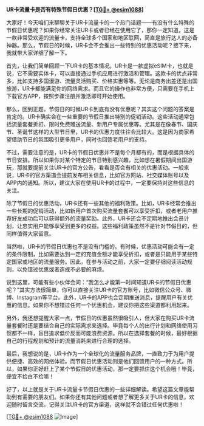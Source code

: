 **UR卡流量卡是否有特殊节假日优惠？[[TG💪+ @esim1088](https://t.me/s/esim1088)]**

大家好！今天咱们来聊聊关于UR卡流量卡的一个热门话题——有没有什么特殊的节假日优惠呢？如果你经常关注UR卡或者已经在使用它了，那你一定知道，这是一款非常受欢迎的流量卡，支持全球多个国家和地区联网，简直是旅行达人的必备神器。那么，节假日的时候，UR卡会不会推出一些特别的优惠活动呢？接下来，我就带大家详细了解一下。

首先，让我们简单回顾一下UR卡的基本情况。UR卡是一款虚拟eSIM卡，也就是说，它不需要实体卡，可以直接通过手机应用进行激活和管理。这款卡的优点非常多，比如支持多国漫游、流量灵活购买、价格实惠等等。无论是商务出差还是出国旅游，UR卡都能满足你的网络需求。而且它的操作也非常方便，只需要在手机上下载官方APP，按照步骤注册并激活即可开始使用。

那么，回到正题，节假日的时候UR卡到底有没有优惠呢？其实这个问题的答案是肯定的。UR卡确实会在一些重要的节假日推出特别的促销活动。这些活动通常包括流量套餐折扣、限时免费赠送流量、新用户专属优惠等。尤其是在像春节、国庆节、圣诞节这样的大型节日里，UR卡的优惠力度往往会比较大。这是因为商家希望借助节日的氛围吸引更多用户，同时也回馈老用户的支持。

不过，需要注意的是，UR卡的节假日优惠并不是每个月都有的，而是根据具体的节日安排。所以如果你对某个特定的节日特别感兴趣，比如想在暑假期间出国游玩，那就要提前关注UR卡的官方公告，看看是否会有相关的优惠活动。一般来说，UR卡的官方渠道会提前发布相关信息，比如官方网站、社交媒体账号以及APP内的通知。所以，建议大家在使用UR卡的过程中，一定要保持对这些信息的关注。

除了节假日的优惠活动，UR卡还有一些其他的福利政策。比如，UR卡经常会推出一些长期的促销活动，比如新用户首次购买流量套餐可以享受折扣，或者老用户推荐好友成功后可以获得额外的流量奖励。此外，UR卡还会不定期地推出会员计划，让忠实用户能够享受到更多的权益。这些福利政策虽然不是针对节假日的，但同样值得大家留意。

当然啦，UR卡的节假日优惠也不是没有门槛的。有时候，优惠活动可能会有一定的条件限制，比如需要达到一定的充值金额才能享受折扣，或者是只能用于某些特定国家或地区的流量服务。因此，在参与活动之前，大家一定要仔细阅读活动规则，以免错过优惠或者造成不必要的麻烦。

说到这里，可能有些小伙伴会问：“我怎么才能第一时间知道UR卡的节假日优惠呢？”其实方法很简单，你可以直接关注UR卡的官方账号，比如微信公众号、微博、Instagram等平台。此外，UR卡的APP也会定期推送消息，提醒用户有关优惠的信息。如果你不想错过任何一个优惠机会，建议你把这些渠道都利用起来。

另外，我还想提醒大家一点，节假日的优惠虽然很吸引人，但大家在购买UR卡流量套餐时还是要结合自己的实际需求来选择。毕竟每个人的出行计划和网络使用习惯都不一样，盲目追求低价反而可能浪费资源。所以在选择套餐的时候，最好根据自己的行程规划和预计的流量消耗来进行合理的选择。

最后，我想说的是，UR卡作为一个全球化的流量服务品牌，一直致力于为用户提供便捷、高效的网络体验。而节假日优惠活动则是他们回馈用户的一种方式。所以，如果你正好赶上了某个节假日的优惠活动，那一定要抓住这个机会哦！毕竟，便宜不捡白不捡嘛！

好了，以上就是关于UR卡流量卡节假日优惠的一些详细解读。希望这篇文章能帮助到有需要的朋友们。如果你还有其他问题或者想了解更多关于UR卡的信息，欢迎随时留言交流。记得关注UR卡的官方渠道，这样就不会错过任何优惠啦！

[[TG💪+ @esim1088](https://t.me/s/esim1088) ![Image](https://i.postimg.cc/4NQfJmqS/Snipaste-2025-05-13-00-14-12.png)]